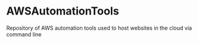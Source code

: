 # AWSAutomationTools
Repository of AWS automation tools used to host websites in the cloud via command line
